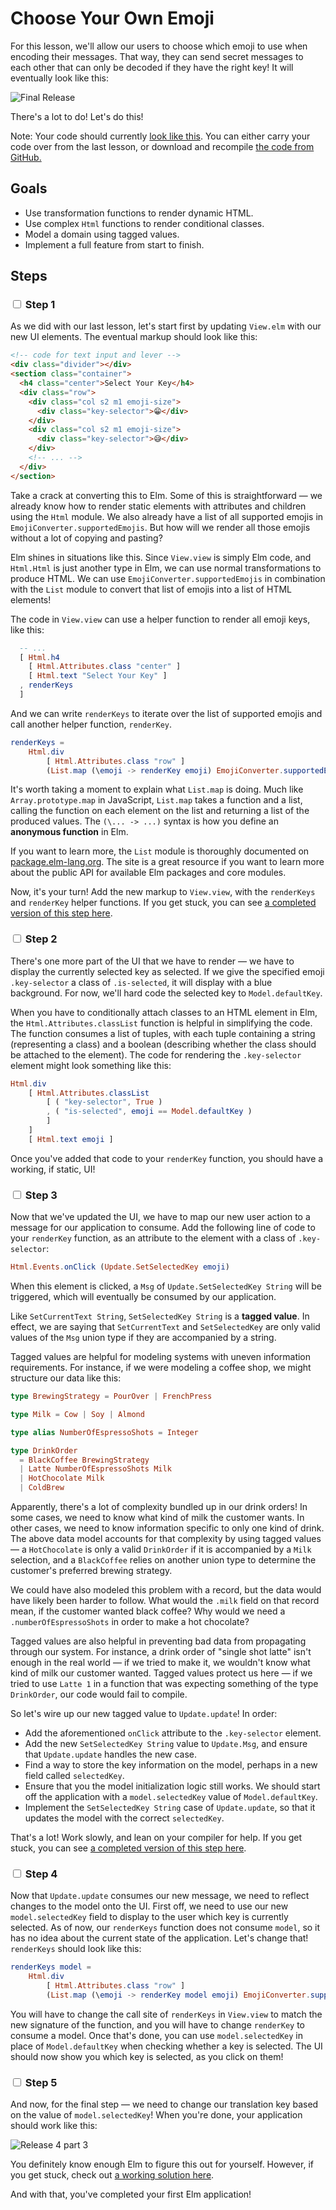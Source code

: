 # Choose Your Own Emoji

For this lesson, we'll allow our users to choose which emoji to use when encoding their messages. That way, they can send secret messages to each other that can only be decoded if they have the right key! It will eventually look like this:

![Final Release](images/final-release.png)

There's a lot to do! Let's do this!

Note: Your code should currently [look like this](https://github.com/elmbridge/elmoji-translator/tree/release-3-part-2). You can either carry your code over from the last lesson, or download and recompile [the code from GitHub.](https://github.com/elmbridge/elmoji-translator/releases/tag/release-3-part-2)


## Goals

  - Use transformation functions to render dynamic HTML.
  - Use complex `Html` functions to render conditional classes.
  - Model a domain using tagged values.
  - Implement a full feature from start to finish.

## Steps

### <input type="checkbox"> Step 1

As we did with our last lesson, let's start first by updating `View.elm` with our new UI elements. The eventual markup should look like this:

```html
<!-- code for text input and lever -->
<div class="divider"></div>
<section class="container">
  <h4 class="center">Select Your Key</h4>
  <div class="row">
    <div class="col s2 m1 emoji-size">
      <div class="key-selector">😁</div>
    </div>
    <div class="col s2 m1 emoji-size">
      <div class="key-selector">😅</div>
    </div>
    <!-- ... -->
  </div>
</section>
```

Take a crack at converting this to Elm. Some of this is straightforward — we already know how to render static elements with attributes and children using the `Html` module. We also already have a list of all supported emojis in `EmojiConverter.supportedEmojis`. But how will we render all those emojis without a lot of copying and pasting?

Elm shines in situations like this. Since `View.view` is simply Elm code, and `Html.Html` is just another type in Elm, we can use normal transformations to produce HTML. We can use `EmojiConverter.supportedEmojis` in combination with the `List` module to convert that list of emojis into a list of HTML elements!

The code in `View.view` can use a helper function to render all emoji keys, like this:

```elm
  -- ...
  [ Html.h4
    [ Html.Attributes.class "center" ]
    [ Html.text "Select Your Key" ]
  , renderKeys
  ]
```

And we can write `renderKeys` to iterate over the list of supported emojis and call another helper function, `renderKey`.

```elm
renderKeys =
    Html.div
        [ Html.Attributes.class "row" ]
        (List.map (\emoji -> renderKey emoji) EmojiConverter.supportedEmojis)
```

It's worth taking a moment to explain what `List.map` is doing. Much like `Array.prototype.map` in JavaScript, `List.map` takes a function and a list, calling the function on each element on the list and returning a list of the produced values. The `(\... -> ...)` syntax is how you define an **anonymous function** in Elm.

If you want to learn more, the `List` module is thoroughly documented on [package.elm-lang.org](http://package.elm-lang.org/packages/elm-lang/core/latest/List). The site is a great resource if you want to learn more about the public API for available Elm packages and core modules.

Now, it's your turn! Add the new markup to `View.view`, with the `renderKeys` and `renderKey` helper functions. If you get stuck, you can see [a completed version of this step here](https://github.com/elmbridge/elmoji-translator/releases/tag/release-4-part-1).

### <input type="checkbox"> Step 2

There's one more part of the UI that we have to render — we have to display the currently selected key as selected. If we give the specified emoji `.key-selector` a class of `.is-selected`, it will display with a blue background. For now, we'll
hard code the selected key to `Model.defaultKey`.

When you have to conditionally attach classes to an HTML element in Elm, the `Html.Attributes.classList` function is helpful in simplifying the code. The function consumes a list of tuples, with each tuple containing a string (representing a class) and a boolean (describing whether the class should be attached to the element). The code for rendering the `.key-selector` element might look something like this:

```elm
Html.div
    [ Html.Attributes.classList
        [ ( "key-selector", True )
        , ( "is-selected", emoji == Model.defaultKey )
        ]
    ]
    [ Html.text emoji ]
```

Once you've added that code to your `renderKey` function, you should have a working, if static, UI!

### <input type="checkbox"> Step 3

Now that we've updated the UI, we have to map our new user action to a message for our application to consume. Add the following line of code to your `renderKey` function, as an attribute to the element with a class of `.key-selector`:

```elm
Html.Events.onClick (Update.SetSelectedKey emoji)
```

When this element is clicked, a `Msg` of `Update.SetSelectedKey String` will be triggered, which will eventually be consumed by our application.

Like `SetCurrentText String`, `SetSelectedKey String` is a **tagged value**. In effect, we are saying that `SetCurrentText` and `SetSelectedKey` are only valid values of the `Msg` union type if they are accompanied by a string.

Tagged values are helpful for modeling systems with uneven information requirements. For instance, if we were modeling a coffee shop, we might structure our data like this:


```elm
type BrewingStrategy = PourOver | FrenchPress

type Milk = Cow | Soy | Almond

type alias NumberOfEspressoShots = Integer

type DrinkOrder
  = BlackCoffee BrewingStrategy
  | Latte NumberOfEspressoShots Milk
  | HotChocolate Milk
  | ColdBrew
```

Apparently, there's a lot of complexity bundled up in our drink orders! In some cases, we need to know what kind of milk the customer wants. In other cases, we need to know information specific to only one kind of drink. The above data model accounts for that complexity by using tagged values — a `HotChocolate` is only a valid `DrinkOrder` if it is accompanied by a `Milk` selection, and a `BlackCoffee` relies on another union type to determine the customer's preferred brewing strategy.

We could have also modeled this problem with a record, but the data would have likely been harder to follow. What would the `.milk` field on that record mean, if the customer wanted black coffee? Why would we need a `.numberOfEspressoShots` in order to make a hot chocolate?

Tagged values are also helpful in preventing bad data from propagating through our system. For instance, a drink order of "single shot latte" isn't enough in the real world — if we tried to make it, we wouldn't know what kind of milk our customer wanted. Tagged values protect us here — if we tried to use `Latte 1` in a function that was expecting something of the type `DrinkOrder`, our code would fail to compile.

So let's wire up our new tagged value to `Update.update`! In order:

- Add the aforementioned `onClick` attribute to the `.key-selector` element.
- Add the new `SetSelectedKey String` value to `Update.Msg`, and ensure that `Update.update` handles the new case.
- Find a way to store the key information on the model, perhaps in a new field called `selectedKey`.
- Ensure that you the model initialization logic still works. We should start off the application with a `model.selectedKey` value of `Model.defaultKey`.
- Implement the `SetSelectedKey String` case of `Update.update`, so that it updates the model with the correct `selectedKey`.

That's a lot! Work slowly, and lean on your compiler for help. If you get stuck, you can see [a completed version of this step here](https://github.com/elmbridge/elmoji-translator/tree/release-4-part-2).

### <input type="checkbox"> Step 4

Now that `Update.update` consumes our new message, we need to reflect changes to the model onto the UI. First off, we need to use our new `model.selectedKey` field to display to the user which key is currently selected. As of now, our `renderKeys` function does not consume `model`, so it has no idea about the current state of the application. Let's change that! `renderKeys` should look like this:


```elm
renderKeys model =
    Html.div
        [ Html.Attributes.class "row" ]
        (List.map (\emoji -> renderKey model emoji) EmojiConverter.supportedEmojis)
```

You will have to change the call site of `renderKeys` in `View.view` to match the new signature of the function, and you will have to change `renderKey` to consume a model. Once that's done, you can use `model.selectedKey` in place of `Model.defaultKey` when checking whether a key is selected. The UI should now show you which key is selected, as you click on them!

### <input type="checkbox"> Step 5

And now, for the final step — we need to change our translation key based on the value of `model.selectedKey`! When you're done, your application should work like this:

![Release 4 part 3](images/release-4-part-3.gif)

You definitely know enough Elm to figure this out for yourself. However, if you get stuck, check out [a working solution here](https://github.com/elmbridge/elmoji-translator/tree/release-4-part-3).

And with that, you've completed your first Elm application!
